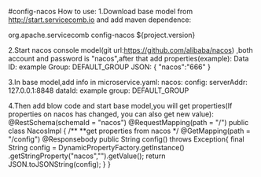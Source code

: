 #config-nacos
How to use:
1.Download base model from http://start.servicecomb.io and add maven dependence:

<dependency>
    <groupId>org.apache.servicecomb</groupId>
    <artifactId>config-nacos</artifactId>
    <version>${project.version}</version>
</dependency>

2.Start nacos console model(git url:https://github.com/alibaba/nacos) ,both account and password is "nacos",after that add properties(example):
Data ID: example
Group: DEFAULT_GROUP
JSON:
    {
    "nacos":"666"
    }

3.In base model,add info in microservice.yaml:
nacos:
  config:
    serverAddr: 127.0.0.1:8848
    dataId: example
    group: DEFAULT_GROUP

4.Then add blow code and start base model,you will get properties(If properties on nacos has changed, you can also get new value):
@RestSchema(schemaId = "nacos")
@RequestMapping(path = "/")
public class NacosImpl {
    /**
    **get properties from nacos
    */
    @GetMapping(path = "/config")
    @Responsebody
    public String config() throws Exception{
        final String config = DynamicPropertyFactory.getInstance()
                        .getStringProperty("nacos","").getValue();
        return JSON.toJSONString(config);
    }
}
